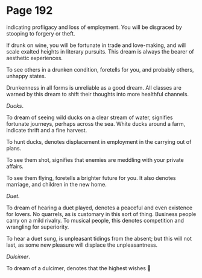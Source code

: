 # Page 192
indicating profligacy and loss of employment. You will be disgraced
by stooping to forgery or theft.


If drunk on wine, you will be fortunate in trade and love-making,
and will scale exalted heights in literary pursuits.
This dream is always the bearer of aesthetic experiences.


To see others in a drunken condition, foretells for you,
and probably others, unhappy states.


Drunkenness in all forms is unreliable as a good dream.
All classes are warned by this dream to shift their thoughts
into more healthful channels.


_Ducks_.


To dream of seeing wild ducks on a clear stream of water,
signifies fortunate journeys, perhaps across the sea.
White ducks around a farm, indicate thrift and a fine harvest.


To hunt ducks, denotes displacement in employment in the carrying
out of plans.


To see them shot, signifies that enemies are meddling with
your private affairs.


To see them flying, foretells a brighter future for you.
It also denotes marriage, and children in the new home.


_Duet_.


To dream of hearing a duet played, denotes a peaceful and even existence
for lovers. No quarrels, as is customary in this sort of thing.
Business people carry on a mild rivalry. To musical people,
this denotes competition and wrangling for superiority.


To hear a duet sung, is unpleasant tidings from the absent; but this
will not last, as some new pleasure will displace the unpleasantness.


_Dulcimer_.


To dream of a dulcimer, denotes that the highest wishes
